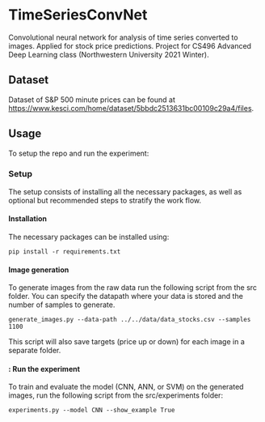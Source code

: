 # TimeSeriesConvNet
Convolutional neural network for analysis of time series converted to images. Applied for stock price predictions. 
Project for CS496 Advanced Deep Learning class (Northwestern University 2021 Winter).

## Dataset

Dataset of S&P 500 minute prices can be found at https://www.kesci.com/home/dataset/5bbdc2513631bc00109c29a4/files. 

## Usage

To setup the repo and run the experiment:

### Setup 

The setup consists of installing all the necessary packages, as well as optional but recommended steps to stratify the 
work flow.

#### Installation

The necessary packages can be installed using:

    pip install -r requirements.txt
    
    
#### Image generation

To generate images from the raw data run the following script from the src folder. You can specify the datapath where your data is stored and the number of samples to generate.

    generate_images.py --data-path ../../data/data_stocks.csv --samples 1100
    
This script will also save targets (price up or down) for each image in a separate folder.   
    
#### : Run the experiment

To train and evaluate the model (CNN, ANN, or SVM) on the generated images, run the following script from the src/experiments folder:

    experiments.py --model CNN --show_example True
    
    
